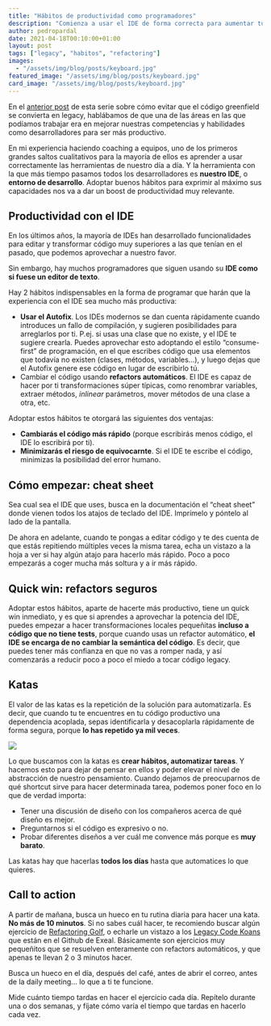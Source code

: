 ```yaml
---
title: "Hábitos de productividad como programadores"
description: "Comienza a usar el IDE de forma correcta para aumentar tu productividad al escribir código."
author: pedropardal
date: 2021-04-18T00:10:00+01:00
layout: post
tags: ["legacy", "habitos", "refactoring"]
images:
  - "/assets/img/blog/posts/keyboard.jpg"
featured_image: "/assets/img/blog/posts/keyboard.jpg"
card_image: "/assets/img/blog/posts/keyboard.jpg"
---
```


En el [anterior post](/blog/2021/03/por-que-el-codigo-degenera/) de esta serie sobre cómo evitar que el código greenfield se convierta en legacy, hablábamos de que una de las áreas en las que podíamos trabajar era en mejorar nuestras competencias y habilidades como desarrolladores para ser más productivo.

En mi experiencia haciendo coaching a equipos, uno de los primeros grandes saltos cualitativos para la mayoría de ellos es aprender a usar correctamente las herramientas de nuestro día a día. Y la herramienta con la que más tiempo pasamos todos los desarrolladores es **nuestro IDE**, o **entorno de desarrollo**. Adoptar buenos hábitos para exprimir al máximo sus capacidades nos va a dar un boost de productividad muy relevante.

## Productividad con el IDE

En los últimos años, la mayoría de IDEs han desarrollado funcionalidades para editar y transformar código muy superiores a las que tenían en el pasado, que podemos aprovechar a nuestro favor.

Sin embargo, hay muchos programadores que siguen usando su **IDE como si fuese un editor de texto**.

Hay 2 hábitos indispensables en la forma de programar que harán que la experiencia con el IDE sea mucho más productiva:

- **Usar el Autofix**. Los IDEs modernos se dan cuenta rápidamente cuando introduces un fallo de compilación, y sugieren posibilidades para arreglarlos por ti. P.ej. si usas una clase que no existe, y el IDE te sugiere crearla. Puedes aprovechar esto adoptando el estilo “consume-first” de programación, en el que escribes código que usa elementos que todavía no existen (clases, métodos, variables…), y luego dejas que el Autofix genere ese código en lugar de escribirlo tú.
- Cambiar el código usando **refactors automáticos**. El IDE es capaz de hacer por ti transformaciones súper típicas, como renombrar variables, extraer métodos, *inlinear* parámetros, mover métodos de una clase a otra, etc.

Adoptar estos hábitos te otorgará las siguientes dos ventajas:

- **Cambiarás el código más rápido** (porque escribirás menos código, el IDE lo escribirá por ti).
- **Minimizarás el riesgo de equivocarnte**. Si el IDE te escribe el código, minimizas la posibilidad del error humano.

## Cómo empezar: cheat sheet

Sea cual sea el IDE que uses, busca en la documentación el “cheat sheet” donde vienen todos los atajos de teclado del IDE. Imprímelo y póntelo al lado de la pantalla.

De ahora en adelante, cuando te pongas a editar código y te des cuenta de que estás repitiendo múltiples veces la misma tarea, echa un vistazo a la hoja a ver si hay algún atajo para hacerlo más rápido. Poco a poco empezarás a coger mucha más soltura y a ir más rápido.

## Quick win: refactors seguros

Adoptar estos hábitos, aparte de hacerte más productivo, tiene un quick win inmediato, y es que si aprendes a aprovechar la potencia del IDE, puedes empezar a hacer transformaciones locales pequeñitas **incluso a código que no tiene tests**, porque cuando usas un refactor automático, **el IDE se encarga de no cambiar la semántica del código**. Es decir, que puedes tener más confianza en que no vas a romper nada, y así comenzarás a reducir poco a poco el miedo a tocar código legacy.

## Katas

El valor de las katas es la repetición de la solución para automatizarla. Es decir, que cuando tu te encuentres en tu código productivo una dependencia acoplada, sepas identificarla y desacoplarla rápidamente de forma segura, porque **lo has repetido ya mil veces**.

![](/assets/img/blog/posts/dojo.jpg)

Lo que buscamos con la katas es **crear hábitos, automatizar tareas**. Y hacemos esto para dejar de pensar en ellos y poder elevar el nivel de abstracción de nuestro pensamiento. Cuando dejamos de preocuparnos de qué shortcut sirve para hacer determinada tarea, podemos poner foco en lo que de verdad importa:

- Tener una discusión de diseño con los compañeros acerca de qué diseño es mejor.
- Preguntarnos si el código es expresivo o no.
- Probar diferentes diseños a ver cuál me convence más porque es **muy barato**.

Las katas hay que hacerlas **todos los días** hasta que automatices lo que quieres.

## Call to action

A partir de mañana, busca un hueco en tu rutina diaria para hacer una kata. **No más de 10 minutos**. Si no sabes cuál hacer, te recomiendo buscar algún ejercicio de [Refactoring Golf](https://github.com/exeal-es/refactoring-golf), o echarle un vistazo a los [Legacy Code Koans](https://github.com/exeal-es/legacy-code-koans) que están en el Github de Exeal. Básicamente son ejercicios muy pequeñitos que se resuelven enteramente con refactors automáticos, y que apenas te llevan 2 o 3 minutos hacer.

Busca un hueco en el día, después del café, antes de abrir el correo, antes de la daily meeting… lo que a ti te funcione.

Mide cuánto tiempo tardas en hacer el ejercicio cada día. Repítelo durante una o dos semanas, y fíjate cómo varía el tiempo que tardas en hacerlo cada vez.
